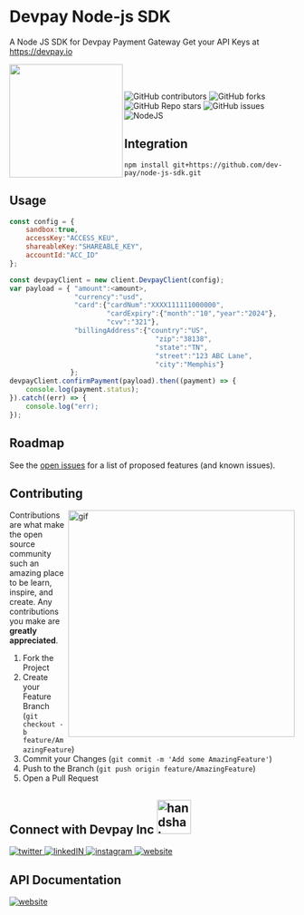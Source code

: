 # Devpay Node-js SDK
A Node JS SDK for Devpay Payment Gateway Get your API Keys at https://devpay.io

<!-- LOGO -->
<a href="https://devpay.io/" target="_blank"><img align="left" width=200px src="https://devpay.io/wp-content/uploads/2021/07/Logo.png"></a>

<br>
<br>

<!-- BADGES -->
![GitHub contributors](https://img.shields.io/github/contributors/dev-pay/ios-sdk?style=for-the-badge)
![GitHub forks](https://img.shields.io/github/forks/dev-pay/ios-sdk?style=for-the-badge)
![GitHub Repo stars](https://img.shields.io/github/stars/dev-pay/ios-sdk?style=for-the-badge)
![GitHub issues](https://img.shields.io/github/issues-raw/dev-pay/ios-sdk?style=for-the-badge)
<a herf="#"><img alt="NodeJS" src="https://img.shields.io/badge/node.js-%2343853D.svg?style=for-the-badge&logo=node-dot-js&logoColor=white"/></a>
<!-- [![MIT License][license-shield]](#) -->

## Integration
```
npm install git+https://github.com/dev-pay/node-js-sdk.git

```

## Usage
```javascript
const config = {
    sandbox:true,
    accessKey:"ACCESS_KEU",
    shareableKey:"SHAREABLE_KEY",
    accountId:"ACC_ID"
};

const devpayClient = new client.DevpayClient(config);
var payload = { "amount":<amount>,
                "currency":"usd",
                "card":{"cardNum":"XXXX111111000000",
                        "cardExpiry":{"month":"10","year":"2024"},
                        "cvv":"321"},
                "billingAddress":{"country":"US",
                                    "zip":"38138",
                                    "state":"TN",
                                    "street":"123 ABC Lane",
                                    "city":"Memphis"}
               };
devpayClient.confirmPayment(payload).then((payment) => {
    console.log(payment.status);
}).catch((err) => {
    console.log("err);
});
```
<!-- ROADMAP -->
## Roadmap

See the [open issues](https://github.com/github_username/repo_name/issues) for a list of proposed features (and known issues).



<!-- CONTRIBUTING -->
## Contributing

<img align="right" width=400px src="./Read me Assets/ni8-dev-gif.gif" alt="gif">

Contributions are what make the open source community such an amazing place to be learn, inspire, and create. Any contributions you make are **greatly appreciated**.

1. Fork the Project
2. Create your Feature Branch (`git checkout -b feature/AmazingFeature`)
3. Commit your Changes (`git commit -m 'Add some AmazingFeature'`)
4. Push to the Branch (`git push origin feature/AmazingFeature`)
5. Open a Pull Request




<!-- CONTACT -->
## Connect with Devpay Inc <img src="https://bit.ly/3dAyMNf" width="60px" alt="handshake"/>
<a href="https://twitter.com/DevpayInc" target="_blank">
    <img src="https://bit.ly/3hQgnOJ" alt="twitter">
</a>
<a href="https://www.linkedin.com/showcase/devpay" target="_blank">
    <img src="https://bit.ly/3kBedoc" alt="linkedIN">
</a>
<a href="https://www.instagram.com/devpay/" target="_blank">
    <img src="https://bit.ly/2TrIXgc" alt="instagram">
</a>
<a href="https://devpay.io/" target="_blank">
    <img src="https://bit.ly/3rn81Bt" alt="website">
</a>

<!-- ACKNOWLEDGEMENTS -->
## API Documentation

<a href="https://bit.ly/2VUDkYB/" target="_blank">
    <img src="https://bit.ly/2VUDkYB" alt="website">

